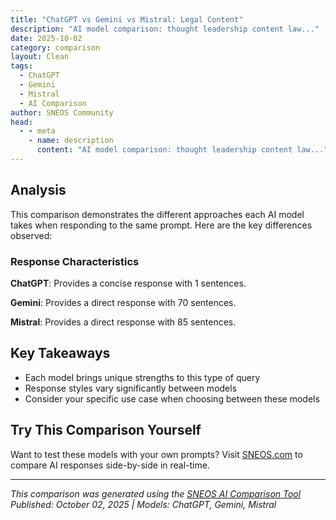 ```yaml
---
title: "ChatGPT vs Gemini vs Mistral: Legal Content"
description: "AI model comparison: thought leadership content law..."
date: 2025-10-02
category: comparison
layout: Clean
tags:
  - ChatGPT
  - Gemini
  - Mistral
  - AI Comparison
author: SNEOS Community
head:
  - - meta
    - name: description
      content: "AI model comparison: thought leadership content law..."
---
```


<ChatComparison
  title="ChatGPT vs Gemini vs Mistral: Legal Content"
  prompt="thought leadership content law"
  :responses='{
    "ChatGPT": "Error calling OpenAI API.",
    "Gemini": "Creating thought leadership content in the legal field presents unique challenges and opportunities. Here\u0027s a breakdown of key considerations:\n\n**I. Defining Thought Leadership in Law:**\n\n*   **Beyond Legal Expertise:** Thought leadership isn\u0027t just about reciting legal principles. It\u0027s about providing unique insights, perspectives, and innovative solutions to complex legal issues and industry trends.\n*   **Value Proposition:** It aims to position you and your firm as forward-thinking experts, building trust, credibility, and authority within the legal community and among potential clients.\n*   **Focus on the Audience:**  The content should resonate with your target audience (clients, prospects, peers, industry professionals), addressing their pain points, challenges, and interests.\n\n**II. Legal and Ethical Considerations:**\n\n*   **Legal Ethics Rules:**\n    *   **Solicitation:**  Be cautious about content that could be construed as direct solicitation.  Avoid overtly marketing your services or making guarantees of specific outcomes.  Focus on providing valuable information.\n    *   **False or Misleading Statements:**  Accuracy is paramount. Avoid making unsubstantiated claims, exaggerating your expertise, or misrepresenting the law. Cite sources appropriately.\n    *   **Confidentiality:**  Never disclose confidential client information, even in anonymized form.  Obtain explicit client consent before sharing any details that could potentially identify them.\n    *   **Duty of Competence:**  Ensure your content reflects a thorough understanding of the law and relevant issues. Strive for accuracy and avoid offering advice outside your area of expertise.\n\n*   **Advertising Regulations:**\n    *   State bar associations often have specific regulations regarding lawyer advertising. Review these regulations carefully to ensure compliance.\n    *   These regulations may address issues such as testimonials, disclaimers, and the use of superlatives.\n\n*   **Intellectual Property:**\n    *   **Copyright:**  Ensure you have the right to use any images, articles, or other materials in your content.  Properly cite sources and obtain necessary permissions.\n    *   **Plagiarism:**  Always create original content or provide proper attribution when using information from other sources.\n    *   **Trade Secrets:**  Be mindful of trade secrets when discussing industry trends or strategies. Avoid disclosing confidential information belonging to competitors.\n\n*   **Data Privacy:**\n    *   Comply with data privacy laws (e.g., GDPR, CCPA) when collecting and using personal information from website visitors or newsletter subscribers.\n\n*   **Disclaimers:**  Include appropriate disclaimers, such as:\n    *   \u0022This content is for informational purposes only and does not constitute legal advice.\u0022\n    *   \u0022You should consult with an attorney to discuss your specific legal situation.\u0022\n    *   \u0022No attorney-client relationship is created by viewing this content.\u0022\n    *   \u0022Past results are not indicative of future outcomes.\u0022\n\n**III. Content Formats and Platforms:**\n\n*   **Blog Posts:**  Share insights on legal developments, industry trends, and practical tips.\n*   **Articles:**  Publish in legal journals or industry publications to reach a wider audience.\n*   **Webinars:**  Host online presentations on relevant topics, allowing for Q\u0026A sessions.\n*   **Podcasts:**  Share your expertise through audio interviews and discussions.\n*   **Videos:**  Create informative videos on legal issues, case studies, or firm culture.\n*   **Social Media:**  Engage with your audience on platforms like LinkedIn, Twitter, and Facebook, sharing content and participating in discussions.\n*   **White Papers \u0026 Ebooks:** Offer in-depth analysis on specific legal topics.\n*   **Newsletters:**  Share curated content, legal updates, and firm news with subscribers.\n\n**IV. Best Practices for Legal Thought Leadership Content:**\n\n*   **Know Your Audience:**  Tailor your content to the specific interests and needs of your target audience.\n*   **Provide Value:**  Offer actionable insights, practical advice, and innovative solutions.\n*   **Be Original:**  Develop your own unique perspective on legal issues.\n*   **Be Consistent:**  Publish content regularly to maintain engagement and build your brand.\n*   **Engage with Your Audience:**  Respond to comments and questions, and participate in online discussions.\n*   **Measure Your Results:**  Track your website traffic, social media engagement, and other metrics to assess the effectiveness of your content.\n*   **Review and Update Regularly:**  Ensure your content remains accurate and relevant as the law evolves.\n\n**V.  Key Topics for Legal Thought Leadership:**\n\n*   **Emerging Legal Issues:**  Explore the legal implications of new technologies, industries, and social trends.\n*   **Industry-Specific Legal Insights:**  Provide specialized legal advice for businesses in specific sectors.\n*   **Changes in Legislation and Regulations:**  Explain how new laws and regulations will affect businesses and individuals.\n*   **Risk Management Strategies:**  Offer practical advice on how to mitigate legal risks.\n*   **Best Practices:**  Share insights on effective legal strategies and compliance programs.\n*   **Case Studies:**  Showcase successful outcomes and demonstrate your expertise (with client permission).\n*   **Future of Law:**  Discuss how technology and other trends are shaping the legal profession.\n\n**VI.  Compliance Checklist:**\n\n*   [ ] Review state bar advertising rules.\n*   [ ] Ensure accuracy of all legal information.\n*   [ ] Avoid false or misleading statements.\n*   [ ] Do not solicit clients directly.\n*   [ ] Protect client confidentiality.\n*   [ ] Obtain client consent for case studies.\n*   [ ] Use disclaimers appropriately.\n*   [ ] Respect intellectual property rights.\n*   [ ] Comply with data privacy laws.\n*   [ ] Seek legal counsel for content review (especially for sensitive topics).\n\n**In summary, effective thought leadership content in law requires a delicate balance of legal expertise, ethical considerations, and engaging communication. By focusing on providing valuable insights, building trust, and adhering to ethical and legal guidelines, you can establish yourself and your firm as leaders in the legal community.**\n",
    "Mistral": "Creating thought leadership content in the field of law involves sharing insights, expertise, and innovative ideas that can influence the legal industry and its stakeholders. Here are some steps and formats to help you create compelling thought leadership content:\n\n### Steps to Create Thought Leadership Content in Law\n\n1. **Identify Your Niche**:\n   - Determine your area of expertise within the legal field (e.g., corporate law, intellectual property, criminal law).\n   - Focus on topics where you have deep knowledge and experience.\n\n2. **Understand Your Audience**:\n   - Identify who your target audience is (e.g., other lawyers, clients, policymakers, academics).\n   - Tailor your content to address their needs, interests, and pain points.\n\n3. **Research and Stay Updated**:\n   - Keep abreast of the latest developments, trends, and regulations in your area of law.\n   - Use credible sources and data to support your arguments.\n\n4. **Develop a Content Strategy**:\n   - Plan the types of content you will create (e.g., articles, blog posts, whitepapers, webinars).\n   - Set a publishing schedule to maintain consistency.\n\n5. **Create Valuable Content**:\n   - Provide actionable insights and practical advice.\n   - Use storytelling techniques to make your content engaging.\n   - Include case studies, examples, and real-world applications.\n\n6. **Promote Your Content**:\n   - Share your content on relevant platforms (e.g., LinkedIn, legal blogs, industry publications).\n   - Engage with your audience through comments, discussions, and social media.\n\n### Formats for Thought Leadership Content\n\n1. **Blog Posts**:\n   - Short, informative articles on specific legal topics.\n   - Ideal for sharing quick insights and updates.\n\n2. **Whitepapers**:\n   - In-depth reports on complex legal issues.\n   - Useful for providing comprehensive analysis and recommendations.\n\n3. **Webinars**:\n   - Live or recorded presentations on legal topics.\n   - Great for engaging with your audience and answering questions.\n\n4. **Podcasts**:\n   - Audio discussions on legal trends and issues.\n   - Can feature interviews with other experts in the field.\n\n5. **E-books**:\n   - Long-form content that provides detailed information on a specific legal topic.\n   - Can be used as a lead magnet to attract potential clients.\n\n6. **Case Studies**:\n   - Real-world examples of legal cases and their outcomes.\n   - Useful for demonstrating your expertise and problem-solving skills.\n\n7. **Infographics**:\n   - Visual representations of data and information.\n   - Effective for simplifying complex legal concepts.\n\n8. **Social Media Posts**:\n   - Short, engaging content for platforms like LinkedIn, Twitter, and Facebook.\n   - Useful for sharing quick updates and engaging with your audience.\n\n### Examples of Thought Leadership Topics in Law\n\n1. **Emerging Legal Trends**:\n   - Discuss the impact of new technologies (e.g., AI, blockchain) on the legal industry.\n   - Analyze recent legislative changes and their implications.\n\n2. **Legal Ethics and Compliance**:\n   - Explore ethical considerations in legal practice.\n   - Provide guidance on compliance with regulatory requirements.\n\n3. **Client Relationships**:\n   - Share best practices for building and maintaining strong client relationships.\n   - Discuss strategies for client retention and satisfaction.\n\n4. **Legal Technology**:\n   - Review the latest legal tech tools and their applications.\n   - Discuss the benefits and challenges of adopting new technologies in legal practice.\n\n5. **Career Development**:\n   - Offer advice on career advancement for young lawyers.\n   - Share insights on work-life balance and stress management.\n\n6. **Legal Education**:\n   - Discuss the importance of continuous learning and professional development.\n   - Provide resources and recommendations for legal education.\n\n### Tips for Effective Thought Leadership\n\n1. **Be Authentic**:\n   - Share your personal experiences and insights.\n   - Avoid generic content that lacks a unique perspective.\n\n2. **Engage with Your Audience**:\n   - Encourage feedback and discussions.\n   - Respond to comments and questions to build a community.\n\n3. **Stay Consistent**:\n   - Publish content regularly to maintain visibility.\n   - Ensure your content aligns with your brand and values.\n\n4. **Measure Impact**:\n   - Track the performance of your content using analytics tools.\n   - Adjust your strategy based on feedback and engagement metrics.\n\nBy following these steps and utilizing various formats, you can establish yourself as a thought leader in the legal field, providing valuable insights and building a strong reputation within the industry."
  }'
  published-date="02:49"
/>

## Analysis

This comparison demonstrates the different approaches each AI model takes when responding to the same prompt. Here are the key differences observed:

### Response Characteristics

**ChatGPT**: Provides a concise response with 1 sentences. 

**Gemini**: Provides a direct response with 70 sentences. 

**Mistral**: Provides a direct response with 85 sentences. 

## Key Takeaways

- Each model brings unique strengths to this type of query
- Response styles vary significantly between models
- Consider your specific use case when choosing between these models

## Try This Comparison Yourself

Want to test these models with your own prompts? Visit [SNEOS.com](https://sneos.com) to compare AI responses side-by-side in real-time.

---

*This comparison was generated using the [SNEOS AI Comparison Tool](https://sneos.com)*
*Published: October 02, 2025 | Models: ChatGPT, Gemini, Mistral*
